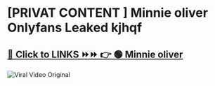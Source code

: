 
 # [PRIVAT CONTENT ] Minnie oliver Onlyfans Leaked kjhqf

## <h2><a href="https://clipsfans.com/Minnie_oliver&ref=git">🔗 Click to LINKS ⏩⏩ 👉 🟢 Minnie oliver </a></h2>

<a href="https://clipsfans.com/Minnie_oliver&ref=git" rel="nofollow" data-target="animated-image.originalLink"><img src="https://i.ibb.co.com/xMMVF88/686577567.gif" alt="Viral Video Original" style="max-width: 100%; display: inline-block;" data-target="animated-image.originalImage"></a>

